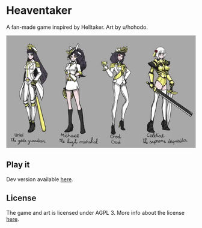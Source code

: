 # Heaventaker

A fan-made game inspired by Helltaker. Art by u/hohodo.

![Characters](public/sprite/characters.webp)

## Play it

Dev version available [here](https://heaventaker.danbulant.eu).

## License

The game and art is licensed under AGPL 3. More info about the license [here](https://choosealicense.com/licenses/agpl-3.0/).
